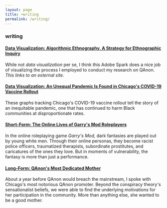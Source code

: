 ```yaml
---
layout: page
title: ⌨️writing
permalink: /writing/
---
```


### writing

#### [Data Visualization: Algorithmic Ethnography, A Strategy for Ethnographic Inquiry](https://spark.adobe.com/page/cRH1UENjuWLAS/)

While not *data visualization* per se, I think this Adobe Spark does a nice job of visualizing the process I employed to conduct my research on QAnon. *This links to an external site.*

#### [Data Visualization: An Unequal Pandemic Is Found in Chicago's COVID-19 Vaccine Rollout](/writing/chicago-covid/)

These graphs tracking Chicago's COVID-19 vaccine rollout tell the story of an inequitable pandemic, one that has continued to harm Black communities at disproportionate rates.

#### [Short-Form: The Online Lives of Garry's Mod Roleplayers](/writing/garrys-mod/)

In the online roleplaying game *Garry's Mod,* dark fantasies are played out by young white men. Through their online personas, they become racist police officers, traumatized therapists, subordinate prostitutes, and caricatures of the ones they love. But in moments of vulnerability, the fantasy is more than just a performance.  

<!-- #### [Data Visualization: Chicago Sexual Health Disparities](/writing/health-disparity/)

My first-ever data visualization project involved examining sexual health disparities in the Chicagoland area using the statistical GIS software GeoDa.

#### [Short-Form: The Parasocial Fantasies of QAnon](/writing/parasocial-qanon/)

QAnons loved Donald Trump, but in talking to them, it was as if they never even knew him. Instead, they knew the Donald Trump promised to them by Q. Marjorie Taylor Greene was the same: they loved the idea of a woman they knew, not the woman herself. Where did these fictions come from, and how did these anons fall in love? -->

#### [Long-Form: QAnon's Most Dedicated Mother](/writing/the-peoples-bridge/)

About a year before QAnon would breach the mainstream, I spoke with Chicago's most notorious QAnon promoter. Beyond the conspiracy theory's sensationalist beliefs, we were able to find the underlying motivations for her participation in the community. More than anything else, she wanted to be a good mother.

<!-- #### [Data Visualization: Networks of Identity on QAnon Twitter](/writing/qanon-twitter/)

During the summer of 2020, I used the R statistical programming language to download hundreds of thousands of tweets from QAnons. With that data, I investigated some of the more salient themes or their self-identification. Here's how QAnons present themselves to the world and each other.

#### [Short-Form: Inside of Dakar's Sandaga Market](/writing/sandaga-market/)

While studying abroad in Dakar, I conducted something of an informal ethnography of its vast, complex marketplaces. Sandaga, the largest of these outdoor venues, became a second home (if you regularly find yourself getting swindled in your home). -->